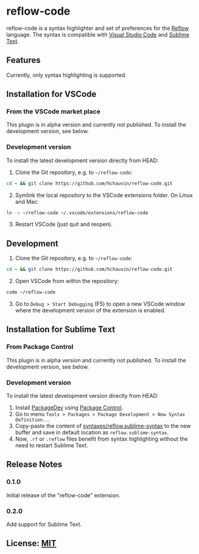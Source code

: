 # reflow-code

reflow-code is a syntax highlighter and set of preferences for the [Reflow](https://github.com/grailbio/reflow) language.  The syntax is compatible with [Visual Studio Code](https://code.visualstudio.com/) and [Sublime Text](http://www.sublimetext.com/).


## Features

Currently, only syntax highlighting is supported.

## Installation for VSCode

### From the VSCode market place

This plugin is in alpha version and currently not published.
To install the development version, see below.

### Development version

To install the latest development version directly from HEAD:

1. Clone the Git repository, e.g. to `~/reflow-code`:
```bash
cd ~ && git clone https://github.com/hchauvin/reflow-code.git
```
2. Symlink the local repository to the VSCode extensions folder.  On Linux and Mac:
```bash
ln -s ~/reflow-code ~/.vscode/extensions/reflow-code
```
3. Restart VSCode (just quit and reopen).

## Development

1. Clone the Git repository, e.g. to `~/reflow-code`:
```bash
cd ~ && git clone https://github.com/hchauvin/reflow-code.git
```
2. Open VSCode from within the repository:
```bash
code ~/reflow-code
```
3. Go to `Debug > Start Debugging` (F5) to open a new VSCode window where the
development version of the extension is enabled.

## Installation for Sublime Text

### From Package Control

This plugin is in alpha version and currently not published.
To install the development version, see below.

### Development version

To install the latest development version directly from HEAD:

1. Install [PackageDev](https://github.com/SublimeText/PackageDev) using
[Package Control](https://packagecontrol.io/).
2. Go to menu `Tools > Packages > Package Development > New Syntax Definition...`
3. Copy-paste the content of [syntaxes/reflow.sublime-syntax](syntaxes/reflow.sublime-syntax) to the new
buffer and save in default location as `reflow.sublime-syntax`.
4. Now, `.rf` or `.reflow` files benefit from syntax highlighting without
the need to restart Sublime Text.

## Release Notes

### 0.1.0

Initial release of the "reflow-code" extension.

### 0.2.0

Add support for Sublime Text.

## License: [MIT](https://github.com/hchauvin/reflow-code/blob/master/LICENSE)
